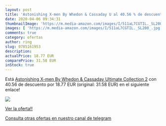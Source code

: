 ```yaml
---
layout: post
title: 'Astonishing X-men By Whedon & Cassaday U al 40.56 % de descuento'
date: 2020-04-06 09:34:31
thumbnailImage: 'https://m.media-amazon.com/images/I/511aL7CGTIL._SL200_.jpg'
images: [ 'https://m.media-amazon.com/images/I/511aL7CGTIL._SL200_.jpg' ]
comments: true
category: ofertas
author: ring
slug: 0785161953
description:
actualPrice: 18.77 EUR
comparePrice: 31.58 EUR
inStock: true
---
```


Está [Astonishing X-men By Whedon & Cassaday Ultimate Collection 2](https://www.amazon.com/dp/0785161953/?tag=redken08-20) con 40.56 de descuento por 18.77 EUR (original: 31.58 EUR) en el siguiente enlace!

[![](https://m.media-amazon.com/images/I/511aL7CGTIL._SL200_.jpg)](https://www.amazon.com/dp/0785161953/?tag=redken08-20)

[Ver la oferta!!](https://www.amazon.com/dp/0785161953/?tag=redken08-20)

[Consulta otras ofertas en nuestro canal de telegram](https://t.me/s/ofertas25)
